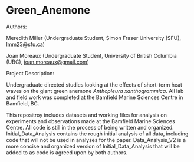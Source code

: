 # Green_Anemone

Authors: 

Meredith Miller (Undergraduate Student, Simon Fraser University (SFU), lmm23@sfu.ca)

Joan Moreaux (Undergraduate Student, University of British Columbia (UBC), joan.moreaux@gmail.com)

Project Description:

Undergraduate directed studies looking at the effects of short-term heat waves on the giant green anemone *Anthopleura xanthogrammica*. All lab and field work was completed at the Bamfield Marine Sciences Centre in Bamfield, BC. 

This repositroy includes datasets and working files for analysis on experiments and observations made at the Bamfield Marine Sciences Centre. All code is still in the process of being written and organized. Initial_Data_Analysis contains the rough initial analysis of all data, including code that will not be used in analyses for the paper. Data_Analysis_V2 is a more concise and organized version of Initial_Data_Analysis that will be added to as code is agreed upon by both authors.
